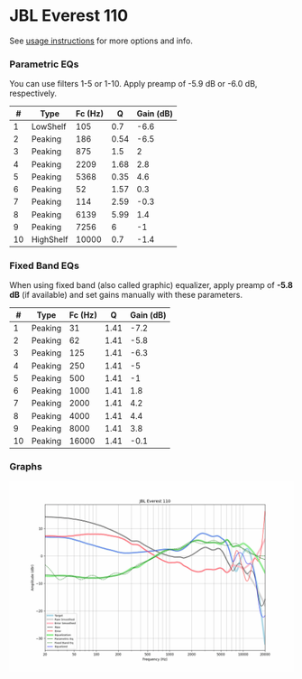 # JBL Everest 110
See [usage instructions](https://github.com/jaakkopasanen/AutoEq#usage) for more options and info.

### Parametric EQs
You can use filters 1-5 or 1-10. Apply preamp of -5.9 dB or -6.0 dB, respectively.

|   # | Type      |   Fc (Hz) |    Q |   Gain (dB) |
|-----|-----------|-----------|------|-------------|
|   1 | LowShelf  |       105 | 0.7  |        -6.6 |
|   2 | Peaking   |       186 | 0.54 |        -6.5 |
|   3 | Peaking   |       875 | 1.5  |         2   |
|   4 | Peaking   |      2209 | 1.68 |         2.8 |
|   5 | Peaking   |      5368 | 0.35 |         4.6 |
|   6 | Peaking   |        52 | 1.57 |         0.3 |
|   7 | Peaking   |       114 | 2.59 |        -0.3 |
|   8 | Peaking   |      6139 | 5.99 |         1.4 |
|   9 | Peaking   |      7256 | 6    |        -1   |
|  10 | HighShelf |     10000 | 0.7  |        -1.4 |

### Fixed Band EQs
When using fixed band (also called graphic) equalizer, apply preamp of **-5.8 dB** (if available) and set gains manually with these parameters.

|   # | Type    |   Fc (Hz) |    Q |   Gain (dB) |
|-----|---------|-----------|------|-------------|
|   1 | Peaking |        31 | 1.41 |        -7.2 |
|   2 | Peaking |        62 | 1.41 |        -5.8 |
|   3 | Peaking |       125 | 1.41 |        -6.3 |
|   4 | Peaking |       250 | 1.41 |        -5   |
|   5 | Peaking |       500 | 1.41 |        -1   |
|   6 | Peaking |      1000 | 1.41 |         1.8 |
|   7 | Peaking |      2000 | 1.41 |         4.2 |
|   8 | Peaking |      4000 | 1.41 |         4.4 |
|   9 | Peaking |      8000 | 1.41 |         3.8 |
|  10 | Peaking |     16000 | 1.41 |        -0.1 |

### Graphs
![](./JBL%20Everest%20110.png)
